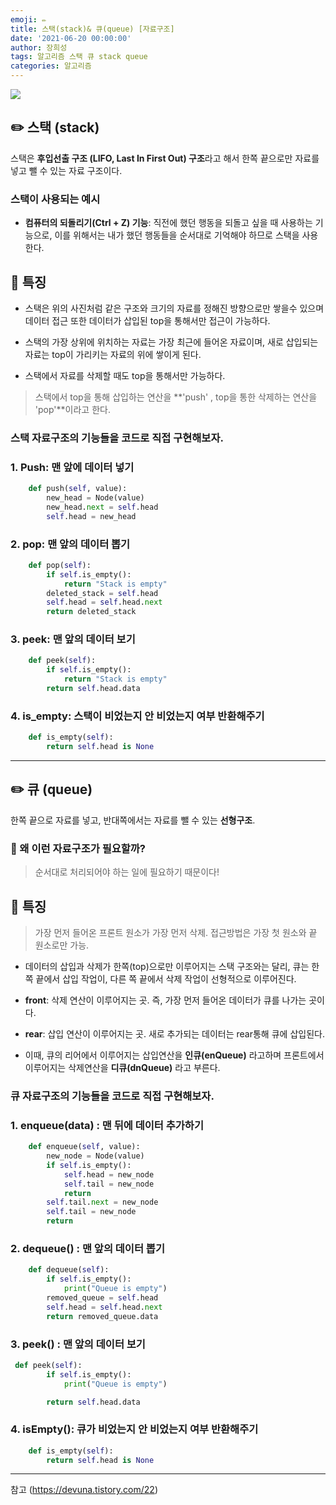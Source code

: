 ```yaml
---
emoji: ✏️
title: 스택(stack)& 큐(queue) [자료구조]
date: '2021-06-20 00:00:00'
author: 장희성
tags: 알고리즘 스택 큐 stack queue
categories: 알고리즘
---
```


![](https://images.velog.io/images/heesungj7/post/3c68fa92-99f0-4de9-9d08-6b795583f212/1_r4Bfo3rrFprzFM2zbgzZXA.jpeg)

## ✏️ 스택 (stack)

스택은 **후입선출 구조 (LIFO, Last In First Out) 구조**라고 해서 한쪽 끝으로만 자료를 넣고 뺄 수 있는 자료 구조이다.

### 스택이 사용되는 예시

- **컴퓨터의 되돌리기(Ctrl + Z) 기능**: 직전에 했던 행동을 되돌고 싶을 때 사용하는 기능으로, 이를 위해서는 내가 했던 행동들을 순서대로 기억해야 하므로 스택을 사용한다.

## 📌 특징

- 스택은 위의 사진처럼 같은 구조와 크기의 자료를 정해진 방향으로만 쌓을수 있으며 데이터 접근 또한 데이터가 삽입된 top을 통해서만 접근이 가능하다.

- 스택의 가장 상위에 위치하는 자료는 가장 최근에 들어온 자료이며, 새로 삽입되는 자료는 top이 가리키는 자료의 위에 쌓이게 된다.

- 스택에서 자료를 삭제할 때도 top을 통해서만 가능하다.

> 스택에서 top을 통해 삽입하는 연산을 **'push' , top을 통한 삭제하는 연산을 'pop'**이라고 한다.

### 스택 자료구조의 기능들을 코드로 직접 구현해보자.

### 1. Push: 맨 앞에 데이터 넣기

```python
    def push(self, value):
        new_head = Node(value)
        new_head.next = self.head
        self.head = new_head

```

### 2. pop: 맨 앞의 데이터 뽑기

```python
    def pop(self):
        if self.is_empty():
            return "Stack is empty"
        deleted_stack = self.head
        self.head = self.head.next
        return deleted_stack
```

### 3. peek: 맨 앞의 데이터 보기

```python
    def peek(self):
        if self.is_empty():
            return "Stack is empty"
        return self.head.data
```

### 4. is_empty: 스택이 비었는지 안 비었는지 여부 반환해주기

```python
    def is_empty(self):
        return self.head is None
```

<hr>

## ✏️ 큐 (queue)

한쪽 끝으로 자료를 넣고, 반대쪽에서는 자료를 뺄 수 있는 **선형구조**.

### 🌟 왜 이런 자료구조가 필요할까?

> 순서대로 처리되어야 하는 일에 필요하기 때문이다!

## 📌 특징

> 가장 먼저 들어온 프론트 원소가 가장 먼저 삭제.
> 접근방법은 가장 첫 원소와 끝 원소로만 가능.

- 데이터의 삽입과 삭제가 한쪽(top)으로만 이루어지는 스택 구조와는 달리, 큐는 한쪽 끝에서 삽입 작업이, 다른 쪽 끝에서 삭제 작업이 선형적으로 이루어진다.

- **front**: 삭제 연산이 이루어지는 곳. 즉, 가장 먼저 들어온 데이터가 큐를 나가는 곳이다.
- **rear**: 삽입 연산이 이루어지는 곳. 새로 추가되는 데이터는 rear통해 큐에 삽입된다.

- 이때, 큐의 리어에서 이루어지는 삽입연산을 **인큐(enQueue)** 라고하며 프론트에서 이루어지는 삭제연산을 **디큐(dnQueue)** 라고 부른다.

### 큐 자료구조의 기능들을 코드로 직접 구현해보자.

### 1. enqueue(data) : 맨 뒤에 데이터 추가하기

```python
    def enqueue(self, value):
        new_node = Node(value)
        if self.is_empty():
            self.head = new_node
            self.tail = new_node
            return
        self.tail.next = new_node
        self.tail = new_node
        return
```

### 2. dequeue() : 맨 앞의 데이터 뽑기

```python
    def dequeue(self):
        if self.is_empty():
            print("Queue is empty")
        removed_queue = self.head
        self.head = self.head.next
        return removed_queue.data
```

### 3. peek() : 맨 앞의 데이터 보기

```python
 def peek(self):
        if self.is_empty():
            print("Queue is empty")

        return self.head.data
```

### 4. isEmpty(): 큐가 비었는지 안 비었는지 여부 반환해주기

```python
    def is_empty(self):
        return self.head is None
```

<hr>

참고 (https://devuna.tistory.com/22)

```toc

```
